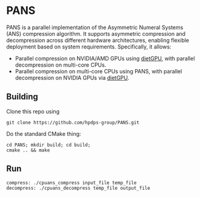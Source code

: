# PANS
PANS is a parallel implementation of the Asymmetric Numeral Systems (ANS) compression algorithm. It supports asymmetric compression and decompression across different hardware architectures, enabling flexible deployment based on system requirements. Specifically, it allows:
- Parallel compression on NVIDIA/AMD GPUs using [dietGPU](https://github.com/facebookresearch/dietgpu/), with parallel decompression on multi-core CPUs.
- Parallel compression on multi-core CPUs using PANS, with parallel decompression on NVIDIA GPUs via [dietGPU](https://github.com/facebookresearch/dietgpu/).

## Building

Clone this repo using

```shell
git clone https://github.com/hpdps-group/PANS.git
```

Do the standard CMake thing:

```shell
cd PANS; mkdir build; cd build;
cmake .. && make
```
## Run

```shell
compress: ./cpuans_compress input_file temp_file
decompress: ./cpuans_decompress temp_file output_file
```